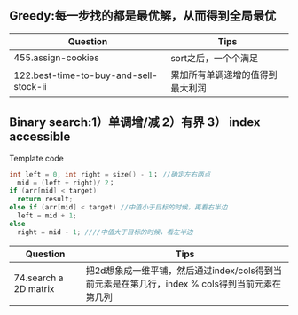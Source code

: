 ## Greedy:每一步找的都是最优解，从而得到全局最优
Question | Tips
------------ | -------------
455.assign-cookies | sort之后，一个个满足
122.best-time-to-buy-and-sell-stock-ii | 累加所有单调递增的值得到最大利润

## Binary search:1）单调增/减 2）有界 3） index accessible
Template code
```cpp
int left = 0, int right = size() - 1； //确定左右两点
  mid = (left + right)/ 2；
if (arr[mid] < target)
  return result;
else if (arr[mid] < target) //中值小于目标的时候，再看右半边
  left = mid + 1;
else
  right = mid - 1; ////中值大于目标的时候，看左半边
```
Question | Tips
------------ | -------------
74.search a 2D matrix | 把2d想象成一维平铺，然后通过index/cols得到当前元素是在第几行，index % cols得到当前元素在第几列
